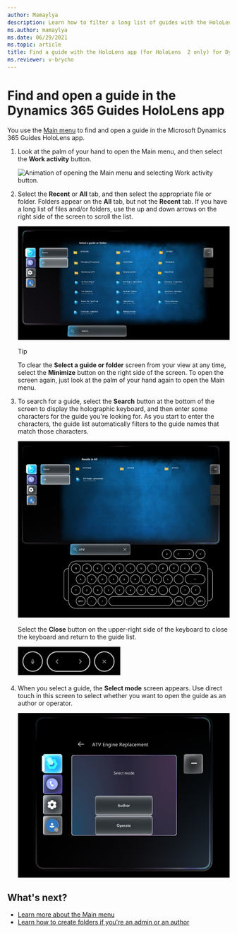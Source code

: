 ```yaml
---
author: Mamaylya
description: Learn how to filter a long list of guides with the HoloLens app (HoloLens 2 only) in Microsoft Dynamics 365 Guides to find the guide you're looking for.
ms.author: mamaylya
ms.date: 06/29/2021
ms.topic: article
title: Find a guide with the HoloLens app (for HoloLens  2 only) for Dynamics 365 Guides
ms.reviewer: v-brycho
---
```


# Find and open a guide in the Dynamics 365 Guides HoloLens app 

You use the [Main menu](main-menu.md) to find and open a guide in the Microsoft Dynamics 365 Guides HoloLens app. 

1. Look at the palm of your hand to open the Main menu, and then select the **Work activity** button.

    ![Animation of opening the Main menu and selecting Work activity button.](media/1-Handed.gif "Animation of opening the Main menu and selecting the Work activity button")
    
2. Select the **Recent** or **All** tab, and then select the appropriate file or folder. Folders appear on the **All** tab, but not the **Recent** tab. If you have a long list of files and/or folders, use the up and down arrows on the right side of the screen to scroll the list. 

    ![Screenshot of submenu showing Recent tab, All tab, and folders/files.](media/submenu-recent-all.PNG "Screenshot of submenu showing Recent tab, All tab, and folders/files") 

    > [!TIP]
    > To clear the **Select a guide or folder** screen from your view at any time, select the **Minimize** button on the right side of the screen. To open the screen again, just look at the palm of your hand again to open the Main menu. 

3. To search for a guide, select the **Search** button at the bottom of the screen to display the holographic keyboard, and then enter some characters for the guide you're looking for. As you start to enter the characters, the guide list automatically filters to the guide names that match those characters. 

    ![Screenshot of holographic keyboard.](media/select-guide-search.PNG "Screenshot of holographic keyboard")

    Select the **Close** button on the upper-right side of the keyboard to close the keyboard and return to the guide list.

    ![Screenshot of Close button.](media/search-close-button.PNG "Screenshot of Close button")

4. When you select a guide, the **Select mode** screen appears. Use direct touch in this screen to select whether you want to open the guide as an author or operator.

    ![Screenshot of Select mode screen.](media/select-mode.PNG "Screenshot of Select mode screen")

## What's next?

- [Learn more about the Main menu](main-menu.md)
- [Learn how to create folders if you're an admin or an author](admin-create-folders.md)

